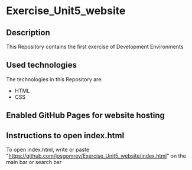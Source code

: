 # Exercise_Unit5_website

## Description

This Repository contains the first exercise of Development Environments

## Used technologies

The technologies in this Repository are:
- HTML
- CSS

## Enabled GitHub Pages for website hosting
## Instructions to open index.html

To open index.html, write or paste "https://github.com/josgomrey/Exercise_Unit5_website/index.html" on the main bar or search bar

